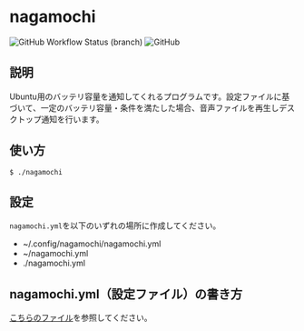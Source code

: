# nagamochi

![GitHub Workflow Status (branch)](https://img.shields.io/github/workflow/status/Lucky3028/nagamochi/Build%20and%20Release/main?style=for-the-badge)
![GitHub](https://img.shields.io/github/license/Lucky3028/nagamochi?style=for-the-badge)

## 説明

Ubuntu用のバッテリ容量を通知してくれるプログラムです。設定ファイルに基づいて、一定のバッテリ容量・条件を満たした場合、音声ファイルを再生しデスクトップ通知を行います。

## 使い方

`$ ./nagamochi`

## 設定

`nagamochi.yml`を以下のいずれの場所に作成してください。

* ~/.config/nagamochi/nagamochi.yml
* ~/nagamochi.yml
* ./nagamochi.yml

## nagamochi.yml（設定ファイル）の書き方

[こちらのファイル](./src/tests/configs/general_config.yml)を参照してください。
